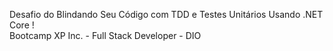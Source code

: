 Desafio do Blindando Seu Código com TDD e Testes Unitários Usando .NET Core ! <br>
Bootcamp XP Inc. - Full Stack Developer - DIO 
